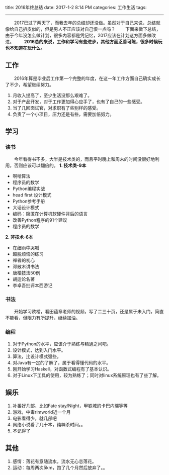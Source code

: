 title: 2016年终总结
date: 2017-1-2 8:14 PM
categories: 工作生活
tags:

---

　　2017已过了两天了，而我去年的总结却还没做。虽然对于自己来说，总结就像给自己扒皮似的，但是男人不正应该对自己恨一点吗？
　　下面来做下总结，由于今年没怎么做计划，很多内容都是凭记忆，2017应该在计划这方面多做改进。
　　**2016总的来说，工作和学习有些进步，其他方面乏善可陈，很多时候玩也不知道在玩什么。**

<!--more-->

## 工作
　　2016年算是毕业后工作第一个完整的年度，在这一年工作方面自己确实成长了不少，希望继续努力。
1. 月收入提高了，至少生活没那么艰难了。
2. 对于产品开发，对于工作更加得心应手了，也有了自己的一些感受。
3. 当了几回面试官，对求职有了些别样的感受。
4. 负责了一个小项目，压力还是有些，需要加倍努力。

## 学习
### 读书
　　今年看得书不多，大半是技术类的，而且平时晚上和周末的时间没很好地利用，否则应该可以翻倍的。
**1. 技术类-9本**
- 啊哈算法
- 程序员的数学
- Python编程实战
- head first 设计模式
- Python参考手册
- 大话设计模式
- 编码：隐匿在计算机软硬件背后的语言
- 改善Python程序的91个建议
- 程序员的数学

**2. 非技术-6本**
- 在细雨中哭喊
- 超脱烦恼的练习
- 禅者的初心
- 邓散木讲书法
- 唐楷技法50例
- 胡适论名著
- 李卓吾批评本西游记

### 书法
　　开始学习欧楷，看田蕴章老师的视频，写了二三十页，还是属于未入门，简直不能看，但眼力有所提升，继续加油。

### 编程
1. 对于Python的水平，应该介于熟练与精通之间吧。
2. 设计模式，达到入门水平。
3. 算法，比设计模式强些。
4. 对Java有一定的了解了，属于看得懂代码的水平。
5. 刚开始学习Haskell，对函数式编程有了基本认识。
6. 对于Linux下工具的使用，较为熟练了；同时对linux系统原理也有了些了解。


## 娱乐
1. 补番好几部，比如Fate stay/Night，甲铁城的卡巴内瑞等等
2. 游戏，中毒rimworld近一个月
3. 电影看得少，就几部吧
4. 网络小说看了几十本，纯粹杀时间。。
5. 不记得了

## 其他
1. 感情：落花有意随流水，流水无心恋落花。
2. 运动：每周两次5km，跑了几个月然后放弃了。。
